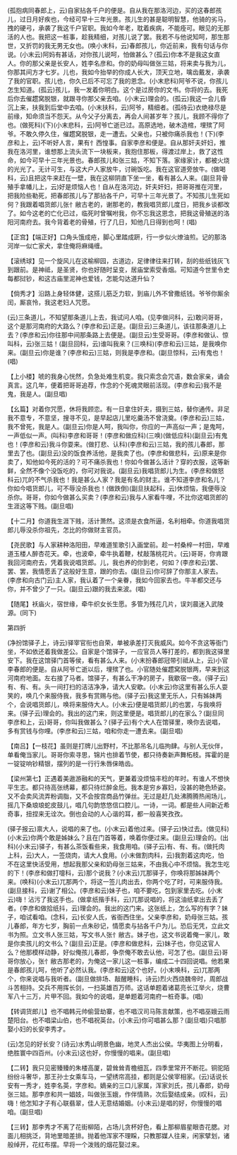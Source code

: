 <!-- { "loadSidebar": true } -->
(孤抱病同春郎上，云)自家拈各千户的便是。自从我在那洛河边，买的这春郎孩儿，过日月好疾也，今经可早十三年光景。孩儿生的甚是聪明智慧，他骑的劣马，拽的硬弓，承袭了我这千户官职。我如今年老，耽着疾病，不能痊可。眼见的无那活的人也。我把这一桩事，趁我精细，对孩儿说了罢。我若不与他说知呵，那生那世，又折罚的我无男无女也。(唤小末科，云)春郎孩儿，你近前来，我有句话与你说。(小末云)阿妈有甚话，对你孩儿说呵，怕做甚么？(孤云)你本不是我这女直人。你的那父亲是长安人，姓李名彦和。你的奶母叫做张三姑，将来卖与我为儿，你那其间方才七岁。儿也，我如今抬举的你成人长大，顶天立地，噙齿戴发，承袭了我的官职。孩儿也，你久已后不可忘了我的恩念。(小末悲科)阿爷不说，你孩儿怎生知道。(孤云)孩儿，我一发着你明白。这个是过房你的文书。你将的去。我死后你去催趱窝脱银，就跟寻你那父亲去咱。(小末云)理会的。(孤云)我这一会儿昏沉上来，扶我到后堂中去咱。(小末扶科，云)阿爷，精细者。(孤待云)衣绝禄尽是前缘，知命须当不怨天。从今父子分离去，再会人间甚岁年？孩儿，我顾不得你了也。(做死科)(下)(小末悲科，云)阿爷亡逝已过。高原选地，破木造棺，埋殡了阿爷。不敢久停久住，催趱窝脱银，走一遭去。父亲也，只被你痛杀我也！(下)(李彦和上，云)不听好人言，果有忄西惶事。自家李彦和便是。自从那奸夫奸妇，推我在洛河里，谁想那上流头流下一块板来，我抱住那板，得渡过岸上，救了这性命，如今可早十三年光景也。春郎孩儿和张三姑，不知下落。家缘家计，都被火烧的光光了。无计可生，与这大户人家放牛，讨碗饭吃。我在这官道旁放牛。(做喝科，云)且把这牛来赶在一壁，我在这柳阴直下坐一坐，看有甚么人来。(副旦背骨殖手拿幡儿上，云)好是烦恼人也！自从在洛河边，奸夫奸妇，把哥哥推在河里，把我险些勒死，把春郎孩儿与了那拈各千户，可早十三年光景了。不知孩儿生死如何？我跟着唱货郎儿张忄敝古老的，谢那老的，教我唱货郎儿度日，把我乡谈都改了。如今这老的亡化已过，临死时曾嘱咐我，你不忘我这恩念，把我这骨殖送的洛阳河南府去。我今背着老的骨殖，行了几日，知他几日得到也呵！(唱)

【正宫】【端正好】口角头饿成疮，脚心里踏成趼，行一步似火燎油煎。记的那洛河岸一似亡家犬，拿住俺将麻绳缠。

【滚绣球】见一个旋风儿在这榆柳园，古道边，足律律往来打转，刮的些纸钱灰飞到跟前。是神祗，是圣贤，你也好随时呈变，居庙堂索受香烟。可知道今世里令史每都挝钞，和这古庙里泥神也爱钱，怎能勾达道升仙？

【倘秀才】沿路上身轻体健，这搭儿筋乏力软，到庙儿外不曾撒纸钱。爷爷你厮余闰，厮哀怜，我这老妇人咒愿。

(云)三条道儿，不知望那条道儿上去，我试问人咱。(见李做问科，云)敢问哥哥，这个是那河南府的大路么？(李彦和云)正是。(副旦云)三条道儿，该往那条道儿上去？(李彦和云)你往那中间那条路上去便是。(副旦云)生受哥哥。(李彦和做认、惊叫科，云)张三姑！(副旦回科，云)谁叫我来？(三唤科)(李彦和云)三姑，是我唤你来。(副旦云)你是谁？(李彦和云)三姑，则我是李彦和。(副旦惊科，云)有鬼也！(唱)

【上小楼】唬的我身心恍然，负急处难生机变。我只索念会咒语，数会家亲，诵会真言。这几年，便着把哥哥追荐，作念的个死魂灵眼前活现。(李彦和云)我不是鬼，我是人。(副旦唱)

【幺篇】对着你咒愿，休将我顾恋。有一日拿住奸夫，摄到三姑，替你通传。非足我不意专，不意坚，搜寻不见，是早起店儿里吃羹汤不曾浇奠。(李彦和云)三姑，我不曾死，我是人。(副旦云)你是人呵，我叫你，你应的一声高似一声；是鬼呵，一声低似一声。(叫科)李彦和哥哥！(李彦和做应科)(三唤)(做低应科)(副旦云)有鬼也！(李彦和云)我斗你耍来。(做打悲、认科)(李彦和云)三姑，我的孩儿春郎，那里去了也。(副旦云)没的饭食养活他，是我卖了也。(李彦和做悲科，云)原来是你卖了，知他如今死的活的？可不痛杀我也！你如今做甚么活计？穿的衣服，这等新鲜，全然不像个没饭吃的，你可对我说。(副旦云)我唱货郎儿为生。(李彦和做怒科云)兀的不气杀我也！我是甚么人家？我是有名的财主。谁不知道李彦和名儿？你如今唱货郎儿，可不辱没杀我也！(做跌倒)(副旦扶起科，云)休烦恼，我便辱没杀你。哥哥，你如今做甚么买卖？(李彦和云)我与人家看牛哩，不比你这唱货郎的生涯这等下贱。(副旦唱)

【十二月】你道我生涯下贱，活计萧然。这须是衣食所逼，名利相牵。你道我唱货郎儿辱没杀你祖先，怎比的你做财主官员。

【尧民歌】与人家耕种洛阳田，早难道笙歌引入画堂前。趁一村桑梓一村田，早难道玉楼人醉杏花天。牵，也波牵，牵牛执着鞭，杖敲落桃花片。(云)哥哥，你肯跟我回河南府去，凭着我说唱货郎。儿，我也养的你到老，何如？(李彦和云)罢、罢、罢，我情愿丢了这般好生意，跟的你去。(副旦云)你可辞了你那主人家去。(李彦和向古门云)主人家，我认着了一个亲眷，我如今回家去也。牛羊都交还与你，并不曾少了一只。(副旦云)跟的我去来波。(唱)

【随尾】袄庙火，宿世缘，牵牛织女长生愿。多管为残花几片，误刘晨迷入武陵源。(同下)

第四折

(净扮馆驿子上，诗云)驿宰官衔也自荣，单被承差打灭我威风。如今不贪这等衙门坐，不如依还着我做差公。自家是个馆驿子，一应官员人等打差的，都到我这驿里安下。我在这馆驿门首等侯，看有甚么人来。(小末扮春郎冠带引祗从上，云)小官李春郎的便是。自从阿爷亡逝以后，埋殡了也。小官随处催趱窝脱银两，早来到这河南府地面。左右接了马者。馆驿子，有甚么干净的房子，我歇宿一夜。(驿子云)有、有、有。头一间打扫的洁洁净净，请大人安歇。(小末云)你这里有甚么乐人耍笑的，唤几个来服侍我，我多有赏赐与他。(驿子云)我这里无乐人，只有姊妹两个，会说唱货郎儿，唤将来服侍大人。(小末云)便是唱货郎儿的也罢，与我唤将来。(驿子云)理会的。我出的这门来，则这里便是。唱货郎儿的在家么？(副旦同李彦和上，云)哥哥，你叫我做甚么？(驿子云)有个大人在馆驿里，唤你去说唱，多有赏钱与你哩。(李彦和云)三姑，咱和你走一遭去来。(副旦唱)

【南吕】【一枝花】虽则是打牌儿出野村，不比那吊名儿临拘肆。与别人无伙伴，单看俺当家儿。哥哥你索寻思，锦片也排着节使，都只待奏新声舞柘枝。挥霍的是一锭锭响钞精银，摆列的是一行行朱唇俫皓齿。

【梁州第七】正遇着美遨游融和的天气，更兼着没烦恼丰稔的年时。有谁人不想快平生志。都只待高张绣幕，都只待烂醉金卮。我本是穷乡寡妇，没甚的艳色矫姿。又不会卖风流弄粉调脂，又不会按宫商品竹弹丝。无过是赶几处沸腾腾热闹场儿，摇几下桑琅琅蛇皮鼓儿，唱几句韵悠悠信口腔儿。一诗，一词。都是些人间新近希奇事，扭捏来无诠次。倒也会动的人心谐的耳，都一般喜笑孜孜。

(驿子报云)禀大人，说唱的来了也。(小末云)着他过来。(驿子云)快过去。(做见科)(小末云)你两个敢是姊妹么？且在门首等着，唤着你便过来。(副旦云)理会的。(出科)(小末云)驿子，有甚么茶饭看些来，我食用咱。(驿子云)有、有、有。(做托肉上科，云)大人，一签烧肉，请大人食用。(小末做割肉科，云)我割着这肉吃，怕不在这里快活受用，想起我那父亲和奶母张三姑来，不由我心中不烦恼。我怎生吃的下！(李彦和做打嚏科，云)那个说我？(小末云)兀那驿子，你唤将那姊妹两个来。(唤科)(小末云)兀那两个，将这一签儿肉出去，你两个吃了时，可来服侍我。(副旦接科，云)谢了相公。(李彦和云)妹子也，咱不要吃，包到家里去吃。(小末云)嗨！沾污了我这手也。(做拿纸揩手科，云)兀那说唱的，将这油纸拿出去丢了者。(李彦和做拾纸抖，云)理会的。我出的这门来。这张纸上，怎么写的有字？妹子，咱试看咱。(念科，云)长安人氏，省衙西住坐。父亲李彦和，奶母张三姑。孩儿春郎，年方七岁，胸前一点朱砂记，情愿卖与拈各千户为儿。恐后无凭，立此文书为照。立文书人张三姑，写文书人张忄敝古。妹子也，这文书说着俺一家儿，敢是你卖孩儿的文书么？(副旦云)正是。(李彦和做悲科，云)妹子也，你见这官人么？他那模样动静，好似俺孩儿春郎，争奈俺不敢去认他，可怎了也。(副旦云)哥哥你放心，张忄敝古那老的，为俺这一家儿这一桩事，编成二十四回说唱。他若果是春郎孩儿呵，他听了必然认我。(李彦和云)这个也好。(小末唤科，云)兀那两个，你来说唱与我听者。(副旦做排场、敲醒睡科，诗云)烈火西烧魏帝时，周郎战斗苦相持。交兵不用挥长剑，一扫英雄百万师。这话单题着诸葛亮长江举火，烧曹军八十三万，片甲不回。我如今的说唱，是单题着河南府一桩奇事。(唱)

【转调货郎儿】也不唱韩元帅偷营劫寨，也不唱汉司马陈言献策，也不唱巫娥云雨楚阳台。也不唱梁山伯，也不唱祝英台。(小末云)你可唱甚么那？(副旦唱)只唱那娶小妇的长安李秀才。

(云)怎见的好长安？(诗云)水秀山明景色幽，地灵人杰出公侯。华夷图上分明看，绝胜寰中四百州。(小末云)这也好，你慢慢的唱来。(副旦唱)

【二转】我只见密臻臻的朱楼高厦，碧耸耸青檐细瓦，四季里常开不断花。铜驼陌纷纷斗奢华，那王孙士女乘车马，一望绣帘高挂，都则是公侯宰相家。(云)话说长安有一秀才，姓李名英，字彦和。嫡亲的三口儿家属，浑家刘氏，孩儿春郎，奶母张三姑。那李彦和共一娼妓，叫做张玉娥，作伴情熟，次后娶结成亲。(叹科，云)嗨！他怎知才子有心联翡翠，佳人无意结婚姻。(小末云)是唱的好，你慢慢的唱咱。(副旦唱)

【三转】那李秀才不离了花街柳陌，占场儿贪杯好色，看上那柳眉星眼杏花腮。对面儿相挑泛，背地里暗差排。抛着他浑家不理睬，只教那媒人往来，闲家擘划，诸般绰开，花红布摆。早将一个泼贱的烟花娶过来。

